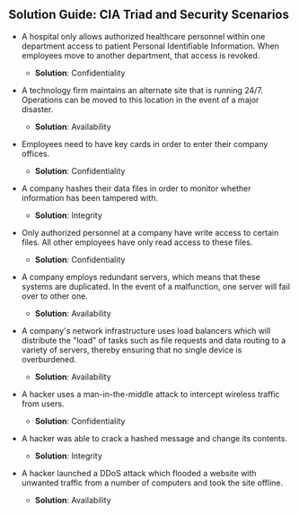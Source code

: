 ## Solution Guide: CIA Triad and Security Scenarios

- A hospital only allows authorized healthcare personnel within one department access to patient Personal Identifiable Information. When employees move to another department, that access is revoked.

  - **Solution**: Confidentiality

- A technology firm maintains an alternate site that is running 24/7. Operations can be moved to this location in the event of a major disaster.

  - **Solution**: Availability

- Employees need to have key cards in order to enter their company offices.

  - **Solution**: Confidentiality

- A company hashes their data files in order to monitor whether information has been tampered with. 

  - **Solution**: Integrity

- Only authorized personnel at a company have write access to certain files. All other employees have only read access to these files. 

  - **Solution**: Confidentiality

- A company employs redundant servers, which means that these systems are duplicated. In the event of a malfunction, one server will fail over to other one.

  - **Solution**: Availability

- A company's network infrastructure uses load balancers which will distribute the "load" of tasks such as   file requests and data routing to a variety of servers, thereby ensuring that no single device is overburdened.

  - **Solution**: Availability

- A hacker uses a man-in-the-middle attack to intercept wireless traffic from users. 

  - **Solution**: Confidentiality

- A hacker was able to crack a hashed message and change its contents. 

  - **Solution**: Integrity

- A hacker launched a DDoS attack which flooded a website with unwanted traffic from a number of computers and took the site offline.  

  - **Solution**: Availability